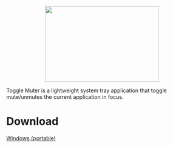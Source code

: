 <p align="center">
  <img src="https://github.com/drewmarsh/toggle-muter/assets/78824781/7fefc387-e4b5-4b0d-846e-1ac9090da13d" width="300" height="200">
</p>

Toggle Muter is a lightweight system tray application that toggle mute/unmutes the current application in focus.

# Download
[Windows (portable)](https://github.com/drewmarsh/toggle-muter/releases/)
